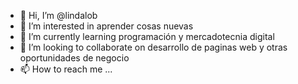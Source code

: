 - 👋 Hi, I’m @lindalob
- 👀 I’m interested in  aprender cosas nuevas
- 🌱 I’m currently learning programación y mercadotecnia digital
- 💞️ I’m looking to collaborate on  desarrollo de paginas  web y otras oportunidades de negocio 
- 📫 How to reach me ...  

<!---
lindalob/lindalob is a ✨ special ✨ repository because its `README.md` (this file) appears on your GitHub profile.
You can click the Preview link to take a look at your changes.
--->

